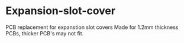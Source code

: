 # Expansion-slot-cover
PCB replacement for expanstion slot covers 
Made for 1.2mm thickness PCBs, thicker PCB's may not fit.
